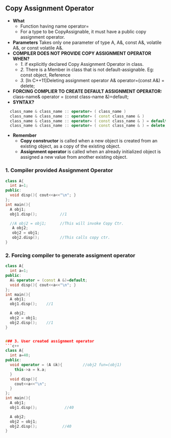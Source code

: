 ## Copy Assignment Operator
- **What** 
  - Function having name operator= 
  - For a type to be CopyAssignable, it must have a public copy assignment operator.
- **Parameters** Takes only one parameter of type A, A&, const A&, volatile A&, or const volatile A&. 
- **COMPILER DOES NOT PROVIDE COPY ASSIGNMENT OPERATOR WHEN?**
  - *1.* if explicitly declared Copy Assignment Operator in class. 
  - *2.* There is a Member in class that is not default-assignable. Eg: const object, Reference
  - *3.* [In C++11]Deleting assignment operator A& operator=(const A&) = delete; 
- **FORCING COMPLIER TO CREATE DEFAULT ASSIGNMENT OPERATOR:** class-name& operator = (const class-name &)=default;
- **SYNTAX?**
```c++
  class_name & class_name :: operator= ( class_name )
  class_name & class_name :: operator= ( const class_name & )
  class_name & class_name :: operator= ( const class_name & ) = default;(since C++11)
  class_name & class_name :: operator= ( const class_name & ) = delete;(since C++11)
```
- **Remember**
  - **Copy constructor** is called when a new object is created from an existing object, as a copy of the existing object.
  - **Assignment operator** is called when an already initialized object is assigned a new value from another existing object.


### 1. Compiler provided Assignment Operator
```c++
class A{
  int a=1;
public:
  void disp(){ cout<<a<<"\n"; }
};
int main(){
  A obj1; 
  obj1.disp();          //1

  //A obj2 = obj1;      //This will invoke Copy Ctr.
   A obj2;
   obj2 = obj1;
   obj2.disp();         //This calls copy ctr. 
}
```


### 2. Forcing compiler to generate assigment operator
```c++
class A{
  int a=1;
public:
  A& operator = (const A &)=default;
  void disp(){ cout<<a<<"\n"; }
};
int main(){
  A obj1;
  obj1.disp();    //1

  A obj2;
  obj2 = obj1;
  obj2.disp();    //1
}


### 3. User created assignment operator
```c++
class A{
  int a=40;
public:
  void operator = (A &k){         //obj2 fun=(obj1)
    this->a = k.a;
  }
  void disp(){ 
    cout<<a<<"\n"; 
  }
};
int main(){
  A obj1; 
  obj1.disp();            //40

  A obj2;
  obj2 = obj1;  
  obj2.disp();           //40
}
```
